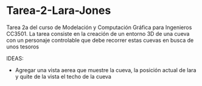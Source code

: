 # Tarea-2-Lara-Jones

Tarea 2a del curso de Modelación y Computación Gráfica para Ingenieros CC3501.
La tarea consiste en la creación de un entorno 3D de una cueva con un personaje controlable que debe recorrer estas cuevas en busca de unos tesoros




IDEAS:
- Agregar una vista aerea que muestre la cueva, la posición actual de lara y quite de la vista el techo de la cueva